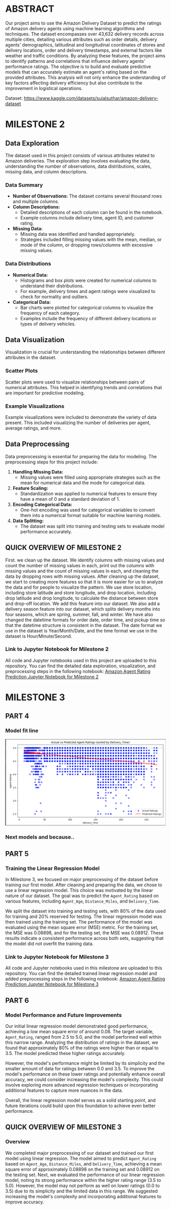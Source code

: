 # ABSTRACT
Our project aims to use the Amazon Delivery Dataset to predict the ratings of Amazon delivery agents using machine learning algorithms and techniques. The dataset encompasses over 43,632 delivery records across multiple cities, detailing various attributes such as order details, delivery agents' demographics, latitudinal and longitudinal coordinates of stores and delivery locations, order and delivery timestamps, and external factors like weather and traffic conditions. By analyzing these features, the project aims to identify patterns and correlations that influence delivery agents' performance ratings.
The objective is to build and evaluate predictive models that can accurately estimate an agent's rating based on the provided attributes. This analysis will not only enhance the understanding of key factors affecting delivery efficiency but also contribute to the improvement in logistical operations.

Dataset: https://www.kaggle.com/datasets/sujalsuthar/amazon-delivery-dataset

# MILESTONE 2   

## Data Exploration

The dataset used in this project consists of various attributes related to Amazon deliveries. The exploration step involves evaluating the data, understanding the number of observations, data distributions, scales, missing data, and column descriptions.

### Data Summary

- **Number of Observations:** The dataset contains several thousand rows and multiple columns.
- **Column Descriptions:** 
  - Detailed descriptions of each column can be found in the notebook. 
  - Example columns include delivery time, agent ID, and customer rating.
- **Missing Data:** 
  - Missing data was identified and handled appropriately. 
  - Strategies included filling missing values with the mean, median, or mode of the column, or dropping rows/columns with excessive missing values.

### Data Distributions

- **Numerical Data:** 
  - Histograms and box plots were created for numerical columns to understand their distributions.
  - For example, delivery times and agent ratings were visualized to check for normality and outliers.
- **Categorical Data:** 
  - Bar charts were plotted for categorical columns to visualize the frequency of each category.
  - Examples include the frequency of different delivery locations or types of delivery vehicles.

## Data Visualization

Visualization is crucial for understanding the relationships between different attributes in the dataset.

### Scatter Plots

Scatter plots were used to visualize relationships between pairs of numerical attributes. This helped in identifying trends and correlations that are important for predictive modeling.

### Example Visualizations

Example visualizations were included to demonstrate the variety of data present. This included visualizing the number of deliveries per agent, average ratings, and more.

## Data Preprocessing

Data preprocessing is essential for preparing the data for modeling. The preprocessing steps for this project include:

1. **Handling Missing Data:** 
   - Missing values were filled using appropriate strategies such as the mean for numerical data and the mode for categorical data.
2. **Feature Scaling:** 
   - Standardization was applied to numerical features to ensure they have a mean of 0 and a standard deviation of 1.
3. **Encoding Categorical Data:** 
   - One-hot encoding was used for categorical variables to convert them into a numerical format suitable for machine learning models.
4. **Data Splitting:** 
   - The dataset was split into training and testing sets to evaluate model performance accurately.

## QUICK OVERVIEW OF MILESTONE 2
First. we clean up the dataset. We identify columns with missing values and count the number of missing values in each, print out the columns with missing values and the count of missing values in each, and cleaning the data by dropping rows with missing values. After cleaning up the dataset, we start to creating more features so that it is more easier for us to analyze the data and for people to visualize the pattern. We use store location, including store latitude and store longitude, and drop location, including drop latitude and drop longitude, to calculate the distance between store and drop-off location. We add this feature into our dataset. We also add a delivery season feature into our dataset, which splits delivery months into four seasons, which are spring, summer, fall, and winter. We have also changed the datetime formats for order date, order time, and pickup time so that the datetime structure is consistent in the dataset. The date format we use in the dataset is Year/Month/Date, and the time format we use in the dataset is Hour/Minute/Second.

### Link to Jupyter Notebook for Milestone 2

All code and Jupyter notebooks used in this project are uploaded to this repository. You can find the detailed data exploration, visualization, and preprocessing steps in the following notebook:
[Amazon Agent Rating Prediction Jupyter Notebook for Milestone 2](Milestone2_CSE151A_Group_Project_Amazon_Agent_Rating.ipynb)

# MILESTONE 3

## PART 4
### Model fit line
![Fitting line](fittingLine.png)


### Next models and because.. 

## PART 5 
### Training the Linear Regression Model
In Milestone 3, we focused on major preprocessing of the dataset before training our first model. After cleaning and preparing the data, we chose to use a linear regression model. This choice was motivated by the linear nature of our dataset. The goal was to predict the `Agent_Rating` based on various features, including `Agent_Age`, `Distance_Miles`, and `Delivery_Time`.

We split the dataset into training and testing sets, with 80% of the data used for training and 20% reserved for testing. The linear regression model was then trained using the training set. The performance of the model was evaluated using the mean square error (MSE) metric. For the training set, the MSE was 0.08898, and for the testing set, the MSE was 0.08912. These results indicate a consistent performance across both sets, suggesting that the model did not overfit the training data.

### Link to Jupyter Notebook for Milestone 3

All code and Jupyter notebooks used in this milestone are uploaded to this repository. You can find the detailed trained linear regression model and added preprocessing steps in the following notebook:
[Amazon Agent Rating Prediction Jupyter Notebook for Milestone 3](Milestone3_CSE151A_Group_Project_Amazon_Agent_Rating_(1).ipynb)

## PART 6
### Model Performance and Future Improvements
Our initial linear regression model demonstrated good performance, achieving a low mean square error of around 0.08. The target variable, `Agent_Rating`, ranged from 2.5 to 5.0, and the model performed well within this narrow range. Analyzing the distribution of ratings in the dataset, we found that approximately 80% of the ratings were higher than or equal to 3.5. The model predicted these higher ratings accurately.

However, the model's performance might be limited by its simplicity and the smaller amount of data for ratings between 0.0 and 3.5. To improve the model's performance on these lower ratings and potentially enhance overall accuracy, we could consider increasing the model's complexity. This could involve exploring more advanced regression techniques or incorporating additional features to capture more nuances in the data.

Overall, the linear regression model serves as a solid starting point, and future iterations could build upon this foundation to achieve even better performance.

## QUICK OVERVIEW OF MILESTONE 3
### Overview
We completed major preprocessing of our dataset and trained our first model using linear regression. The model aimed to predict `Agent_Rating` based on `Agent_Age`, `Distance_Miles`, and `Delivery_Time`, achieving a mean square error of approximately 0.08898 on the training set and 0.08912 on the testing set. Next, we evaluated the performance of our linear regression model, noting its strong performance within the higher rating range (3.5 to 5.0). However, the model may not perform as well on lower ratings (0.0 to 3.5) due to its simplicity and the limited data in this range. We suggested increasing the model's complexity and incorporating additional features to improve accuracy.









